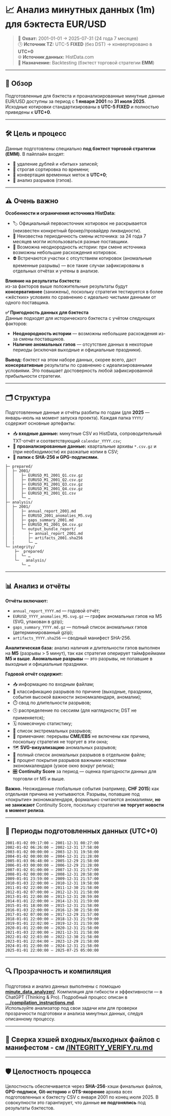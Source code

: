 # 📈 Анализ минутных данных (1m) для бэктеста EUR/USD

> 📅 **Охват:** 2001-01-01 → 2025-07-31 (24 года 7 месяцев)  
> 🕒 **Источник TZ:** UTC-5 **FIXED** (без DST) → конвертировано в **UTC+0**  
> 🌐 **Источник данных:** HistData.com  
> 🎯 **Назначение:** Backtesting (бэктест торговой стратегии **EMM**)

---

## 🧭 Обзор

Подготовленные для бэктеста и проанализированные минутные данные EUR/USD доступны за период с **1 января 2001** по **31 июля 2025**. Исходные котировки стандартизированы в **UTC-5 FIXED** и полностью приведены к **UTC+0**.

---

## 🛠️ Цель и процесс

Данные подготовлены специально **под бэктест торговой стратегии (EMM)**. В пайплайн входят:
- 🧹 удаление дублей и «битых» записей;  
- 🧱 строгая сортировка по времени;  
- 🔁 конвертация временных меток в **UTC+0**;  
- 🔎 анализ разрывов (гэпов).

---

## ⚠️ Очень важно

**Особенности и ограничения источника HistData:**
- 🏷️ Официальный первоисточник котировок не раскрывается (неизвестен конкретный брокер/провайдер ликвидности).  
- 🔁 Неизвестна периодичность смены источника: за 24 года 7 месяцев могли использоваться разные поставщики.  
- 🧩 Возможна неоднородность истории: при смене источника возможны небольшие расхождения котировок.  
- ⛔ Встречаются участки с отсутствием котировок (аномальные временные разрывы) — все такие случаи зафиксированы в отдельных отчётах и учтены в анализе.

**Влияние на результаты бэктеста:**  
из-за факторов выше положительные результаты будут **консервативнее** (занижены), поскольку стратегия тестируется в более «жёстких» условиях по сравнению с идеально чистыми данными от одного поставщика.

**✅ Пригодность данных для бэктеста**  
Данные подходят для исторического бэктеста с учётом следующих факторов:
- **Неоднородность истории** — возможны небольшие расхождения из-за смены поставщиков.  
- **Наличие аномальных гэпов** — отсутствие данных в некоторые периоды (исключая выходные и официальные праздники).

**Вывод:** бэктест на этом наборе данных, скорее всего, даст **консервативные** результаты по сравнению с идеализированными условиями. Это повышает достоверность любой зафиксированной прибыльности стратегии.

---

## 🗂️ Структура

Подготовленные данные и отчёты разбиты по годам (для **2025** — январь–июль на момент запуска проекта). Каждая папка `YYYY/` содержит основные артефакты:

- 📥 **входные данные:** минутные CSV из HistData, сопроводительный TXT-отчёт и соответствующий `calendar_YYYY.csv`;  
- 🧪 **проанализированные данные:** квартальные архивы `*.csv.gz` и (при необходимости) их разжатые копии в CSV;  
- 🔐 **папки с SHA-256 и GPG-подписями.**

```text
├─ prepared/
│  ├─ 2001/
│  │   ├─ EURUSD_M1_2001_Q1.csv.gz
│  │   ├─ EURUSD_M1_2001_Q2.csv.gz
│  │   ├─ EURUSD_M1_2001_Q3.csv.gz
│  │   ├─ EURUSD_M1_2001_Q4.csv.gz
│  │   ├─ EURUSD_M1_2001_Q1.csv       
│  │   └─ …
├─ analysis/                       
│  ├─ 2001/
│  │   ├─ annual_report_2001.md
│  │   ├─ EURUSD_2001_anomalies_M5.svg    
│  │   ├─ gaps_summary_2001.md 
│  │   ├─ EURUSD_M1_2001_Q4.csv.gz
│  │   └─ output_bundle_report/        
│  │      ├─ annual_report_2001.md
│  |      ├─ artifacts_2001.sha256
│  |      └─ …
└─ integrity/  
    ├─  prepared/                         
    |  └─ …
    └─   analysis/  
       └─ …
```

---

## 📊 Анализ и отчёты

**Отчёты включают:**  
- `annual_report_YYYY.md` — годовой отчёт;  
- `EURUSD_YYYY_anomalies_M5.svg.gz` — график аномальных гэпов на M5 (SVG, упакован в gzip);  
- `gaps_summary_YYYY.md.gz` — полный список аномальных гэпов (детерминированный gzip);  
- `artifacts_YYYY.sha256` — сводный манифест SHA-256.

**Аналитическая база:** анализ наличия и длительности гэпов выполнен на **M5** (разрывы > 5 минут), так как стратегия оперирует таймфреймами **M5 и выше**. **Аномальные разрывы** — это разрывы, не попавшие в выходные и официальные праздники.

**Годовой отчёт содержит:**  
- 📥 информацию по входным файлам;  
- 🧭 классификацию разрывов по причине (выходные, праздники, события высокой важности экономкалендаря, аномалии);  
- ⏱️ свод по длительности разрывов;  
- 🕓 распределение по сессиям (для наглядности; DST не применяется);  
- 🗓️ помесячную статистику;  
- 🚨 список экстремальных разрывов;  
- 📝 примечание: перерывы **CME/EBS** не включены как причина, поскольку стратегия не торгует в эти окна;  
- 🗺️ **SVG-визуализацию** аномальных разрывов;  
- 📄 полный список аномальных разрывов в отдельном файле;  
- 🔔 процент покрытия разрывов важными новостями экономкалендаря (узкое окно вокруг релиза);  
- 🎛️ **Continuity Score** за период — оценка пригодности данных для торговли от M5 и выше.

**Важно.** Неожиданные глобальные события (например, **CHF 2015**) как отдельная причина не учитываются. Разрывы, попавшие под «покрытие» экономкалендаря, формально считаются аномалиями, **но не занижают** Continuity Score, поскольку стратегия **не торгует новости в момент релиза**.

---

## 🧾 Периоды подготовленных данных (UTC+0)

```
2001-01-02 09:17:00 — 2001-12-31 08:27:00
2002-01-02 06:26:00 — 2002-12-31 17:58:00
2003-01-02 00:00:00 — 2003-12-31 19:58:00
2004-01-02 00:00:00 — 2004-12-31 21:28:00
2005-01-03 06:48:00 — 2005-12-29 21:58:00
2006-01-03 00:00:00 — 2006-12-29 21:28:00
2007-01-02 01:00:00 — 2007-12-31 21:57:00
2008-01-02 00:00:00 — 2008-12-31 20:58:00
2009-01-01 23:59:00 — 2009-12-31 21:57:00
2010-01-03 22:00:00 — 2010-12-31 19:58:00
2011-01-02 22:00:00 — 2011-12-30 21:58:00
2012-01-02 07:00:00 — 2012-12-31 21:58:00
2013-01-01 22:00:00 — 2013-12-31 20:59:00
2014-01-01 22:00:00 — 2014-12-31 21:59:00
2015-01-01 18:00:00 — 2015-12-31 21:58:00
2016-01-03 22:00:00 — 2016-12-30 21:58:00
2017-01-02 07:00:00 — 2017-12-29 21:57:00
2018-01-01 22:00:00 — 2018-12-31 21:59:00
2019-01-01 22:02:00 — 2019-12-31 21:59:00
2020-01-01 22:00:00 — 2020-12-31 21:58:00
2021-01-03 22:00:00 — 2021-12-31 21:58:00
2022-01-02 22:03:00 — 2022-12-30 21:58:00
2023-01-01 22:04:00 — 2023-12-29 21:58:00
2024-01-01 22:00:00 — 2024-12-31 21:58:00
2025-01-01 22:00:00 — 2025-07-25 05:00:00
```

---

## 🔍 Прозрачность и компиляция

Подготовка и анализ данных выполнены с помощью **[minute_data_analyzer/](https://github.com/rleydev/euro-macromechanica-tools/tree/main/minute_data_analyzer)**. Компиляция для гибкости и эффективности — в ChatGPT (Thinking & Pro). Подробный процесс описан в **[.../compilation_instructions.md](https://github.com/rleydev/euro-macromechanica-backtest-data/tree/main/analysis/compilation_instructions.md)**.  
Используйте анализатор под свои задачи или для проверки прозрачности подготовки и анализа минутных данных, следуя описанному процессу.

---

## 🧪 Сверка хэшей входных/выходных файлов с манифестом - см [/INTEGRITY_VERIFY.ru.md](https://github.com/rleydev/euro-macromechanica-backtest-data/tree/main/analysis/INTEGRITY_VERIFY.ru.md)

---

## 🛡️ Целостность процесса

Целостность обеспечивается через **SHA-256**-хэши финальных файлов, **GPG-подписи**, **Git-историю** и **OTS-якорение** архива всех подготовленных к бэктесту CSV с января 2001 по конец июля 2025. В совокупности это гарантирует, что данные **не подгонялись** под результаты бэктестов.
